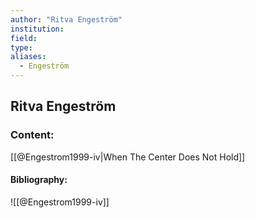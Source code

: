```yaml
---
author: "Ritva Engeström"
institution:
field:
type:
aliases:
  - Engeström
---
```


## Ritva Engeström

### Content:
[[@Engestrom1999-iv|When The Center Does Not Hold]]

#### Bibliography:

![[@Engestrom1999-iv]]